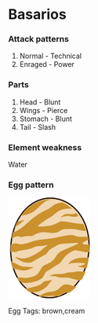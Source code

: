# Basarios

### Attack patterns
1. Normal - Technical
2. Enraged - Power

### Parts
1. Head - Blunt
2. Wings - Pierce
3. Stomach - Blunt
4. Tail - Slash

### Element weakness
Water 

### Egg pattern
![image info](../assets/basarios.png)

Egg Tags: brown,cream